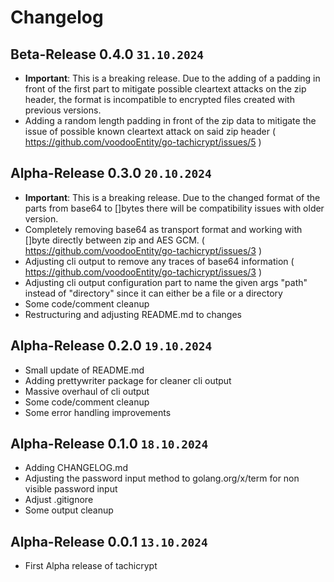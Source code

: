 # Changelog
## Beta-Release 0.4.0 `31.10.2024`
* **Important**: This is a breaking release. Due to the adding of a padding in front of the first part to mitigate possible cleartext attacks on the zip header, the format is incompatible to encrypted files created with previous versions.
* Adding a random length padding in front of the zip data to mitigate the issue of possible known cleartext attack on said zip header ( https://github.com/voodooEntity/go-tachicrypt/issues/5 )

## Alpha-Release 0.3.0 `20.10.2024`
* **Important**: This is a breaking release. Due to the changed format of the parts from base64 to []bytes there will be compatibility issues with older version.
* Completely removing base64 as transport format and working with []byte directly between zip and AES GCM. ( https://github.com/voodooEntity/go-tachicrypt/issues/3 )
* Adjusting cli output to remove any traces of base64 information ( https://github.com/voodooEntity/go-tachicrypt/issues/3 )
* Adjusting cli output configuration part to name the given args "path" instead of "directory" since it can either be a file or a directory
* Some code/comment cleanup
* Restructuring and adjusting README.md to changes 

## Alpha-Release 0.2.0 `19.10.2024`
* Small update of README.md
* Adding prettywriter package for cleaner cli output
* Massive overhaul of cli output
* Some code/comment cleanup
* Some error handling improvements

## Alpha-Release 0.1.0 `18.10.2024`
* Adding CHANGELOG.md
* Adjusting the password input method to golang.org/x/term for non visible password input
* Adjust .gitignore
* Some output cleanup

## Alpha-Release 0.0.1 `13.10.2024`
* First Alpha release of tachicrypt